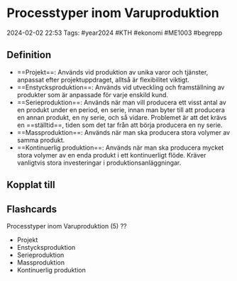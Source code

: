 # Processtyper inom Varuproduktion

2024-02-02 22:53
Tags: #year2024 #KTH #ekonomi #ME1003 #begrepp

## Definition

- ==Projekt==: Används vid produktion av unika varor och tjänster, anpassat efter projektuppdraget, alltså är flexibilitet viktigt.
- ==Enstycksproduktion==: Används vid utveckling och framställning av produkter som är anpassade för varje enskild kund.
- ==Serieproduktion==: Används när man vill producera ett visst antal av en produkt under en period, en serie, innan man byter till att producera en annan produkt, en ny serie, och så vidare. Problemet är att det krävs en ==ställtid==, tiden som det tar från att börja producera en ny serie.
- ==Massproduktion==: Används när man ska producera stora volymer av samma produkt.
- ==Kontinuerlig produktion==: Används när man ska producera mycket stora volymer av en enda produkt i ett kontinuerligt flöde. Kräver vanligtvis stora investeringar i produktionsanläggningar.

## Kopplat till

## Flashcards

Processtyper inom Varuproduktion (5)
??
- Projekt
- Enstycksproduktion
- Serieproduktion
- Massproduktion
- Kontinuerlig produktion
<!--SR:!2024-02-09,1,230!2000-01-01,1,250-->

